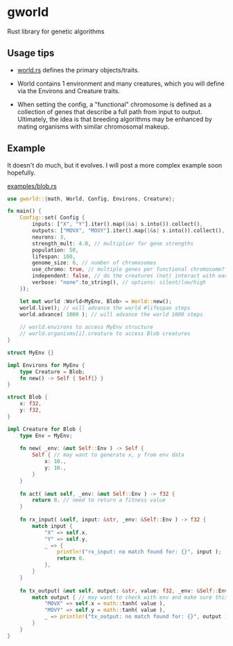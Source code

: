 # gworld
Rust library for genetic algorithms

## Usage tips
- [world.rs](./src/world.rs) defines the primary objects/traits. 

- World contains 1 environment and many creatures, which you will define via the Environs and Creature traits. 

- When setting the config, a "functional" chromosome is defined as a collection of genes that describe a full path from input to output. Ultimately, the idea is that breeding algorithms may be enhanced by mating organisms with similar chromosomal makeup. 

## Example

It doesn't do much, but it evolves. I will post a more complex example soon hopefully.

[examples/blob.rs](./examples/blob.rs)

```rust
use gworld::{math, World, Config, Environs, Creature};

fn main() {
	Config::set( Config {
		inputs: ["X", "Y"].iter().map(|&s| s.into()).collect(),
		outputs: ["MOVX", "MOVY"].iter().map(|&s| s.into()).collect(),
		neurons: 3,
		strength_mult: 4.0, // multiplier for gene strengths
		population: 50, 
		lifespan: 100, 
		genome_size: 6, // number of chromosomes
		use_chromo: true, // multiple genes per functional chromosome?
		independent: false, // do the creatures (not) interact with each other?
		verbose: "none".to_string(), // options: silent/low/high
	});

	let mut world :World<MyEnv, Blob> = World::new(); 
	world.live(); // will advance the world #lifespan steps 
	world.advance( 1000 ); // will advance the world 1000 steps
	
	// world.environs to access MyEnv structure
	// world.organisms[i].creature to access Blob creatures
}

struct MyEnv {}

impl Environs for MyEnv {
	type Creature = Blob;
	fn new() -> Self { Self{} }
}

struct Blob {
	x: f32,
	y: f32,
}

impl Creature for Blob {
	type Env = MyEnv;
	
	fn new( _env: &mut Self::Env ) -> Self {
		Self { // may want to generate x, y from env data
			x: 10.,
			y: 10.,
		}
	}
	
	fn act( &mut self, _env: &mut Self::Env ) -> f32 {
		return 0. // need to return a fitness value
	}
	
	fn rx_input( &self, input: &str, _env: &Self::Env ) -> f32 {
		match input {
			"X" => self.x,
			"Y" => self.y,
			_ => { 
				println!("rx_input: no match found for: {}", input );
				return 0.
			},
		}
	}
	
	fn tx_output( &mut self, output: &str, value: f32, _env: &Self::Env ) {
		match output { // may want to check with env and make sure this is a valid location to move to!
			"MOVX" => self.x = math::tanh( value ),
			"MOVY" => self.y = math::tanh( value ),
			_ => println!("tx_output: no match found for: {}", output ),
		}
	}
}
```
